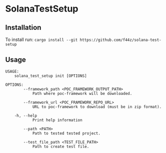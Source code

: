 # SolanaTestSetup

## Installation

To install run: `cargo install --git https://github.com/f44z/solana-test-setup`

## Usage
```
USAGE:
    solana_test_setup init [OPTIONS]

OPTIONS:
        --framework_path <POC_FRAMEWORK_OUTPUT_PATH>
            Path where poc-framework will be downloaded.

        --framework_url <POC_FRAMEWORK_REPO_URL>
            URL to poc-framework to download (must be in zip format).

    -h, --help
            Print help information

        --path <PATH>
            Path to tested tested project.

        --test_file_path <TEST_FILE_PATH>
            Path to create test file.
```
